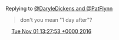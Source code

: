 Replying to [@DaryleDickens and @PatFlynn](https://twitter.com/DaryleDickens/status/792058141743591424)

> don't you mean "1 day after"?

<img src="../../media/tweet.ico" width="12" /> [Tue Nov 01 13:27:53 +0000 2016](https://twitter.com/DromerDenker/status/793444453960777733)